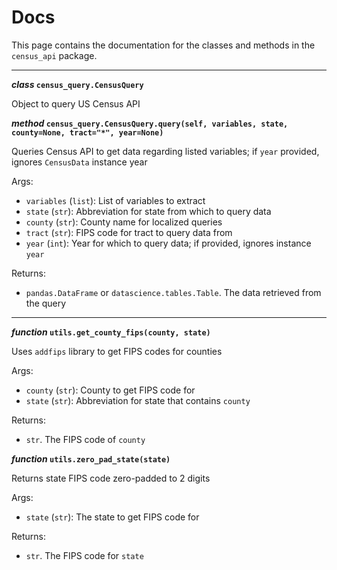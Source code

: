 # Docs

This page contains the documentation for the classes and methods in the `census_api` package.

---

**_class_ `census_query.CensusQuery`**

Object to query US Census API


**_method_ `census_query.CensusQuery.query(self, variables, state, county=None, tract="*", year=None)`**


Queries Census API to get data regarding listed variables; if `year` provided, ignores `CensusData` instance year

Args:

* `variables` (`list`): List of variables to extract
* `state` (`str`): Abbreviation for state from which to query data
* `county` (`str`): County name for localized queries
* `tract` (`str`): FIPS code for tract to query data from
* `year` (`int`): Year for which to query data; if provided, ignores instance `year`

Returns:

* `pandas.DataFrame` or `datascience.tables.Table`. The data retrieved from the query



---

**_function_ `utils.get_county_fips(county, state)`**


Uses `addfips` library to get FIPS codes for counties

Args:

* `county` (`str`): County to get FIPS code for
* `state` (`str`): Abbreviation for state that contains `county`

Returns:

* `str`. The FIPS code of `county`



**_function_ `utils.zero_pad_state(state)`**


Returns state FIPS code zero-padded to 2 digits

Args:

* `state` (`str`): The state to get FIPS code for

Returns:

* `str`. The FIPS code for `state`


